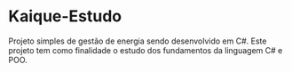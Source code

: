 # Kaique-Estudo

Projeto simples de gestão de energia sendo desenvolvido em C#.
Este projeto tem como finalidade o estudo dos fundamentos da linguagem C# e POO.
